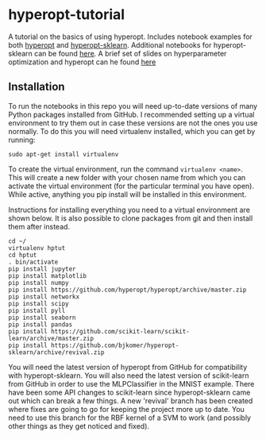 # hyperopt-tutorial
A tutorial on the basics of using hyperopt. Includes notebook examples for both [hyperopt](https://github.com/hyperopt/hyperopt) and [hyperopt-sklearn](https://github.com/hyperopt/hyperopt-sklearn). Additional notebooks for hyperopt-sklearn can be found [here](https://github.com/bjkomer/hyperopt-sklearn/tree/notebooks/notebooks).
A brief set of slides on hyperparameter optimization and hyperopt can he found [here](https://docs.google.com/presentation/d/1cXzJvYrip5hJ2f6I06WsSja1ZeETmPDjnEPkWMsVx1A/edit?usp=sharing)

## Installation

To run the notebooks in this repo you will need up-to-date versions of many Python packages installed from GitHub. I recommended setting up a virtual environment to try them out in case these versions are not the ones you use normally. To do this you will need virtualenv installed, which you can get by running:

`sudo apt-get install virtualenv`

To create the virtual environment, run the command `virtualenv <name>`. This will create a new folder with your chosen name from which you can activate the virtual environment (for the particular terminal you have open). While active, anything you pip install will be installed in this environment.

Instructions for installing everything you need to a virtual environment are shown below. It is also possible to clone packages from git and then install them after instead.

```
cd ~/
virtualenv hptut
cd hptut
. bin/activate
pip install jupyter
pip install matplotlib
pip install numpy
pip install https://github.com/hyperopt/hyperopt/archive/master.zip
pip install networkx
pip install scipy
pip install pyll
pip install seaborn
pip install pandas
pip install https://github.com/scikit-learn/scikit-learn/archive/master.zip
pip install https://github.com/bjkomer/hyperopt-sklearn/archive/revival.zip

```

You will need the latest version of hyperopt from GitHub for compatibility with hyperopt-sklearn. You will also need the latest version of scikit-learn from GitHub in order to use the MLPClassifier in the MNIST example. There have been some API changes to scikit-learn since hyperopt-sklearn came out which can break a few things. A new 'revival' branch has been created where fixes are going to go for keeping the project more up to date. You need to use this branch for the RBF kernel of a SVM to work (and possibly other things as they get noticed and fixed).
